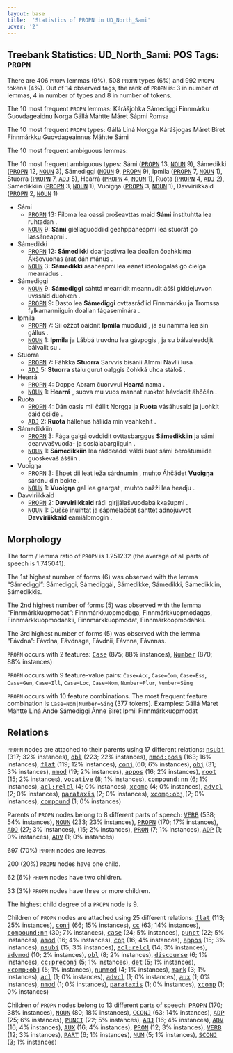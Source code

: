 ```yaml
---
layout: base
title:  'Statistics of PROPN in UD_North_Sami'
udver: '2'
---
```


## Treebank Statistics: UD_North_Sami: POS Tags: `PROPN`

There are 406 `PROPN` lemmas (9%), 508 `PROPN` types (6%) and 992 `PROPN` tokens (4%).
Out of 14 observed tags, the rank of `PROPN` is: 3 in number of lemmas, 4 in number of types and 8 in number of tokens.

The 10 most frequent `PROPN` lemmas: Kárášjohka Sámediggi Finnmárku Guovdageaidnu Norga Gállá Máhtte Máret Sápmi Romsa

The 10 most frequent `PROPN` types:  Gállá Liná Norgga Kárášjogas Máret Biret Finnmárkku Guovdageainnus Máhtte Sámi

The 10 most frequent ambiguous lemmas: 

The 10 most frequent ambiguous types:  Sámi (<tt><a href="sme-pos-PROPN.html">PROPN</a></tt> 13, <tt><a href="sme-pos-NOUN.html">NOUN</a></tt> 9), Sámedikki (<tt><a href="sme-pos-PROPN.html">PROPN</a></tt> 12, <tt><a href="sme-pos-NOUN.html">NOUN</a></tt> 3), Sámediggi (<tt><a href="sme-pos-NOUN.html">NOUN</a></tt> 9, <tt><a href="sme-pos-PROPN.html">PROPN</a></tt> 9), Ipmila (<tt><a href="sme-pos-PROPN.html">PROPN</a></tt> 7, <tt><a href="sme-pos-NOUN.html">NOUN</a></tt> 1), Stuorra (<tt><a href="sme-pos-PROPN.html">PROPN</a></tt> 7, <tt><a href="sme-pos-ADJ.html">ADJ</a></tt> 5), Hearrá (<tt><a href="sme-pos-PROPN.html">PROPN</a></tt> 4, <tt><a href="sme-pos-NOUN.html">NOUN</a></tt> 1), Ruoŧa (<tt><a href="sme-pos-PROPN.html">PROPN</a></tt> 4, <tt><a href="sme-pos-ADJ.html">ADJ</a></tt> 2), Sámedikkiin (<tt><a href="sme-pos-PROPN.html">PROPN</a></tt> 3, <tt><a href="sme-pos-NOUN.html">NOUN</a></tt> 1), Vuoigŋa (<tt><a href="sme-pos-PROPN.html">PROPN</a></tt> 3, <tt><a href="sme-pos-NOUN.html">NOUN</a></tt> 1), Davviriikkaid (<tt><a href="sme-pos-PROPN.html">PROPN</a></tt> 2, <tt><a href="sme-pos-NOUN.html">NOUN</a></tt> 1)


* Sámi
  * <tt><a href="sme-pos-PROPN.html">PROPN</a></tt> 13: Filbma lea oassi prošeavttas maid <b>Sámi</b> instituhtta lea ruhtadan .
  * <tt><a href="sme-pos-NOUN.html">NOUN</a></tt> 9: <b>Sámi</b> giellaguoddiid geahppáneapmi lea stuorát go lassáneapmi .
* Sámedikki
  * <tt><a href="sme-pos-PROPN.html">PROPN</a></tt> 12: <b>Sámedikki</b> doarjjastivra lea doallan čoahkkima Ákšovuonas árat dán mánus .
  * <tt><a href="sme-pos-NOUN.html">NOUN</a></tt> 3: <b>Sámedikki</b> ásaheapmi lea eanet ideologalaš go čielga mearrádus .
* Sámediggi
  * <tt><a href="sme-pos-NOUN.html">NOUN</a></tt> 9: <b>Sámediggi</b> sáhttá mearridit meannudit ášši giddejuvvon uvssaid duohken .
  * <tt><a href="sme-pos-PROPN.html">PROPN</a></tt> 9: Dasto lea <b>Sámediggi</b> ovttasráđiid Finnmárkku ja Tromssa fylkamanniiguin doallan fágaseminára .
* Ipmila
  * <tt><a href="sme-pos-PROPN.html">PROPN</a></tt> 7: Sii ožžot oaidnit <b>Ipmila</b> muođuid , ja su namma lea sin gállus .
  * <tt><a href="sme-pos-NOUN.html">NOUN</a></tt> 1: <b>Ipmila</b> ja Lábbá truvdnu lea gávpogis , ja su bálvaleaddjit bálvalit su .
* Stuorra
  * <tt><a href="sme-pos-PROPN.html">PROPN</a></tt> 7: Fáhkka <b>Stuorra</b> Sarvvis bisánii Almmi Návlli lusa .
  * <tt><a href="sme-pos-ADJ.html">ADJ</a></tt> 5: <b>Stuorra</b> stálu gurut oalggis čohkká uhca stáloš .
* Hearrá
  * <tt><a href="sme-pos-PROPN.html">PROPN</a></tt> 4: Doppe Abram čuorvvui <b>Hearrá</b> nama .
  * <tt><a href="sme-pos-NOUN.html">NOUN</a></tt> 1: <b>Hearrá</b> , suova mu vuos mannat ruoktot hávdádit áhččán .
* Ruoŧa
  * <tt><a href="sme-pos-PROPN.html">PROPN</a></tt> 4: Dán oasis mii čállit Norgga ja <b>Ruoŧa</b> vásáhusaid ja juohkit daid osiide .
  * <tt><a href="sme-pos-ADJ.html">ADJ</a></tt> 2: <b>Ruoŧa</b> hállehus háliida min veahkehit .
* Sámedikkiin
  * <tt><a href="sme-pos-PROPN.html">PROPN</a></tt> 3: Fága galgá ovddidit ovttasbarggus <b>Sámedikkiin</b> ja sámi dearvvašvuođa- ja sosiálabargiiguin .
  * <tt><a href="sme-pos-NOUN.html">NOUN</a></tt> 1: <b>Sámedikkiin</b> lea ráđđeaddi váldi buot sámi beroštumiide guoskevaš áššiin .
* Vuoigŋa
  * <tt><a href="sme-pos-PROPN.html">PROPN</a></tt> 3: Ehpet dii leat ieža sárdnumin , muhto Áhčádet <b>Vuoigŋa</b> sárdnu din bokte .
  * <tt><a href="sme-pos-NOUN.html">NOUN</a></tt> 1: <b>Vuoigŋa</b> gal lea geargat , muhto oažži lea headju .
* Davviriikkaid
  * <tt><a href="sme-pos-PROPN.html">PROPN</a></tt> 2: <b>Davviriikkaid</b> ráđi girjjálašvuođabálkkašupmi .
  * <tt><a href="sme-pos-NOUN.html">NOUN</a></tt> 1: Dušše inuihtat ja sápmelaččat sáhttet adnojuvvot <b>Davviriikkaid</b> eamiálbmogin .

## Morphology

The form / lemma ratio of `PROPN` is 1.251232 (the average of all parts of speech is 1.745041).

The 1st highest number of forms (6) was observed with the lemma “Sámediggi”: Sámediggi, Sámediggái, Sámedikke, Sámedikki, Sámedikkiin, Sámedikkis.

The 2nd highest number of forms (5) was observed with the lemma “Finnmárkkuopmodat”: Finnmárkkuopmodaga, Finnmárkkuopmodagas, Finnmárkkuopmodahkii, Finnmárkkuopmodat, Finnmárkoopmodahkii.

The 3rd highest number of forms (5) was observed with the lemma “Fávdna”: Fávdna, Fávdnage, Fávdnii, Fávnna, Fávnnas.

`PROPN` occurs with 2 features: <tt><a href="sme-feat-Case.html">Case</a></tt> (875; 88% instances), <tt><a href="sme-feat-Number.html">Number</a></tt> (870; 88% instances)

`PROPN` occurs with 9 feature-value pairs: `Case=Acc`, `Case=Com`, `Case=Ess`, `Case=Gen`, `Case=Ill`, `Case=Loc`, `Case=Nom`, `Number=Plur`, `Number=Sing`

`PROPN` occurs with 10 feature combinations.
The most frequent feature combination is `Case=Nom|Number=Sing` (377 tokens).
Examples: Gállá Máret Máhtte Liná Ánde Sámediggi Ánne Biret Ipmil Finnmárkkuopmodat


## Relations

`PROPN` nodes are attached to their parents using 17 different relations: <tt><a href="sme-dep-nsubj.html">nsubj</a></tt> (317; 32% instances), <tt><a href="sme-dep-obl.html">obl</a></tt> (223; 22% instances), <tt><a href="sme-dep-nmod-poss.html">nmod:poss</a></tt> (163; 16% instances), <tt><a href="sme-dep-flat.html">flat</a></tt> (119; 12% instances), <tt><a href="sme-dep-conj.html">conj</a></tt> (60; 6% instances), <tt><a href="sme-dep-obj.html">obj</a></tt> (31; 3% instances), <tt><a href="sme-dep-nmod.html">nmod</a></tt> (19; 2% instances), <tt><a href="sme-dep-appos.html">appos</a></tt> (16; 2% instances), <tt><a href="sme-dep-root.html">root</a></tt> (15; 2% instances), <tt><a href="sme-dep-vocative.html">vocative</a></tt> (8; 1% instances), <tt><a href="sme-dep-compound-nn.html">compound:nn</a></tt> (6; 1% instances), <tt><a href="sme-dep-acl-relcl.html">acl:relcl</a></tt> (4; 0% instances), <tt><a href="sme-dep-xcomp.html">xcomp</a></tt> (4; 0% instances), <tt><a href="sme-dep-advcl.html">advcl</a></tt> (2; 0% instances), <tt><a href="sme-dep-parataxis.html">parataxis</a></tt> (2; 0% instances), <tt><a href="sme-dep-xcomp-obj.html">xcomp:obj</a></tt> (2; 0% instances), <tt><a href="sme-dep-compound.html">compound</a></tt> (1; 0% instances)

Parents of `PROPN` nodes belong to 8 different parts of speech: <tt><a href="sme-pos-VERB.html">VERB</a></tt> (538; 54% instances), <tt><a href="sme-pos-NOUN.html">NOUN</a></tt> (233; 23% instances), <tt><a href="sme-pos-PROPN.html">PROPN</a></tt> (170; 17% instances), <tt><a href="sme-pos-ADJ.html">ADJ</a></tt> (27; 3% instances),  (15; 2% instances), <tt><a href="sme-pos-PRON.html">PRON</a></tt> (7; 1% instances), <tt><a href="sme-pos-ADP.html">ADP</a></tt> (1; 0% instances), <tt><a href="sme-pos-ADV.html">ADV</a></tt> (1; 0% instances)

697 (70%) `PROPN` nodes are leaves.

200 (20%) `PROPN` nodes have one child.

62 (6%) `PROPN` nodes have two children.

33 (3%) `PROPN` nodes have three or more children.

The highest child degree of a `PROPN` node is 9.

Children of `PROPN` nodes are attached using 25 different relations: <tt><a href="sme-dep-flat.html">flat</a></tt> (113; 25% instances), <tt><a href="sme-dep-conj.html">conj</a></tt> (66; 15% instances), <tt><a href="sme-dep-cc.html">cc</a></tt> (63; 14% instances), <tt><a href="sme-dep-compound-nn.html">compound:nn</a></tt> (30; 7% instances), <tt><a href="sme-dep-case.html">case</a></tt> (24; 5% instances), <tt><a href="sme-dep-punct.html">punct</a></tt> (22; 5% instances), <tt><a href="sme-dep-amod.html">amod</a></tt> (16; 4% instances), <tt><a href="sme-dep-cop.html">cop</a></tt> (16; 4% instances), <tt><a href="sme-dep-appos.html">appos</a></tt> (15; 3% instances), <tt><a href="sme-dep-nsubj.html">nsubj</a></tt> (15; 3% instances), <tt><a href="sme-dep-acl-relcl.html">acl:relcl</a></tt> (14; 3% instances), <tt><a href="sme-dep-advmod.html">advmod</a></tt> (10; 2% instances), <tt><a href="sme-dep-obl.html">obl</a></tt> (8; 2% instances), <tt><a href="sme-dep-discourse.html">discourse</a></tt> (6; 1% instances), <tt><a href="sme-dep-cc-preconj.html">cc:preconj</a></tt> (5; 1% instances), <tt><a href="sme-dep-det.html">det</a></tt> (5; 1% instances), <tt><a href="sme-dep-xcomp-obj.html">xcomp:obj</a></tt> (5; 1% instances), <tt><a href="sme-dep-nummod.html">nummod</a></tt> (4; 1% instances), <tt><a href="sme-dep-mark.html">mark</a></tt> (3; 1% instances), <tt><a href="sme-dep-acl.html">acl</a></tt> (1; 0% instances), <tt><a href="sme-dep-advcl.html">advcl</a></tt> (1; 0% instances), <tt><a href="sme-dep-aux.html">aux</a></tt> (1; 0% instances), <tt><a href="sme-dep-nmod.html">nmod</a></tt> (1; 0% instances), <tt><a href="sme-dep-parataxis.html">parataxis</a></tt> (1; 0% instances), <tt><a href="sme-dep-xcomp.html">xcomp</a></tt> (1; 0% instances)

Children of `PROPN` nodes belong to 13 different parts of speech: <tt><a href="sme-pos-PROPN.html">PROPN</a></tt> (170; 38% instances), <tt><a href="sme-pos-NOUN.html">NOUN</a></tt> (80; 18% instances), <tt><a href="sme-pos-CCONJ.html">CCONJ</a></tt> (63; 14% instances), <tt><a href="sme-pos-ADP.html">ADP</a></tt> (25; 6% instances), <tt><a href="sme-pos-PUNCT.html">PUNCT</a></tt> (22; 5% instances), <tt><a href="sme-pos-ADJ.html">ADJ</a></tt> (16; 4% instances), <tt><a href="sme-pos-ADV.html">ADV</a></tt> (16; 4% instances), <tt><a href="sme-pos-AUX.html">AUX</a></tt> (16; 4% instances), <tt><a href="sme-pos-PRON.html">PRON</a></tt> (12; 3% instances), <tt><a href="sme-pos-VERB.html">VERB</a></tt> (12; 3% instances), <tt><a href="sme-pos-PART.html">PART</a></tt> (6; 1% instances), <tt><a href="sme-pos-NUM.html">NUM</a></tt> (5; 1% instances), <tt><a href="sme-pos-SCONJ.html">SCONJ</a></tt> (3; 1% instances)


